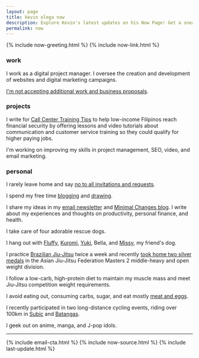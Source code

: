 ```yaml
---
layout: page
title: kevin olega now
description: Explore Kevin's latest updates on his Now Page! Get a sneak peek into his ongoing projects, activities, and what he's up to.
permalink: now
---
```

{% include now-greeting.html %}
{% include now-link.html %}
<h3>work</h3>
<p>I work as a digital project manager. I oversee the creation and development of websites and digital marketing campaigns.</p>
<p><a href="https://olega.org/n/">I'm not accepting additional work and business proposals</a>.</p>

<h3>projects</h3>
<p>I write for <a href="https://callcentertrainingtips.com">Call Center Training Tips</a> to help low-income Filipinos reach financial security by offering lessons and video tutorials about communication and customer service training so they could qualify for higher paying jobs.</p>
<p>I'm working on improving my skills in project management, SEO, video, and email marketing.</p>

<h3>personal</h3>
<p>I rarely leave home and say <a href="https://olega.org/n">no to all invitations and requests</a>.</p>
<p>I spend my free time <a href="http://minimalchanges.com">blogging</a> and <a href="https://photos.app.goo.gl/ikZWBgSuOOxXMjaD3">drawing</a>.</p>
<p>I share my ideas in my <a href="https://sendfox.com/kevinolega">email newsletter</a> and <a href="https://minimalchanges.com">Minimal Changes blog</a>. I write about my experiences and thoughts on productivity, personal finance, and health.</p>
<p>I take care of four adorable rescue dogs.</p>
<p>I hang out with <a href="https://www.instagram.com/p/BqF7xlBlPSm/">Fluffy</a>,
<a href="https://www.instagram.com/p/B4gpVKEn4ZS/">Kuromi</a>, <a href="https://www.instagram.com/p/CXO3HjyBQAz/"> Yuki</a>, Bella, and <a href="https://www.instagram.com/p/CNIfQyrH9lS/">Missy</a>, my friend's dog.</p>
<p>I practice <a href="https://www.instagram.com/olegajitsu/">Brazilian Jiu-Jitsu</a> twice a week and recently <a href="https://www.instagram.com/p/Cqj-VEzpwN4/?utm_source=ig_web_copy_link">took home two silver medals</a> in the Asian Jiu-Jitsu Federation Masters 2 middle-heavy and open weight division.</p>
<p>I follow a low-carb, high-protein diet to maintain my muscle mass and meet Jiu-Jitsu competition weight requirements.</p>
<p>I avoid eating out, consuming carbs, sugar, and eat mostly 
<a href="http://philippineislandliving.com/carnivore-diet-philippines-first-attempt/">meat and eggs</a>.</p>
<p>I recently participated in two long-distance cycling events, riding over 100km in <a href="https://www.instagram.com/p/ClySU4VJMqb/">Subic</a> and <a href="https://www.instagram.com/p/CoXyuP_B1YW/">Batangas</a>.</p>
<p>I geek out on anime, manga, and J-pop idols.</p>

<hr>
{% include email-cta.html %}
{% include now-source.html %}
{% include last-update.html %}